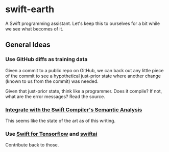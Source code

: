 # swift-earth

A Swift programming assistant. Let's keep this to ourselves for a bit while we see what becomes of it.

## General Ideas

### Use GitHub diffs as training data

Given a commit to a public repo on GitHub, we can back out any little piece of the commit to see a hypothetical just-prior state where another change (known to us from the commit) was needed.

Given that just-prior state, think like a programmer. Does it compile? If not, what are the error messages? Read the source.

### [Integrate with the Swift Compiler's Semantic Analysis](https://www.polidea.com/blog/how-to-build-swift-compiler-based-tool-the-step-by-step-guide/)

This seems like the state of the art as of this writing.

### Use [Swift for Tensorflow](https://www.tensorflow.org/swift) and [swiftai](https://github.com/fastai/swiftai)

Contribute back to those.

